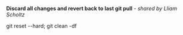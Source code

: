 **Discard all changes and revert back to last git pull** *- shared by Lliam Scholtz*

git reset --hard; git clean -df